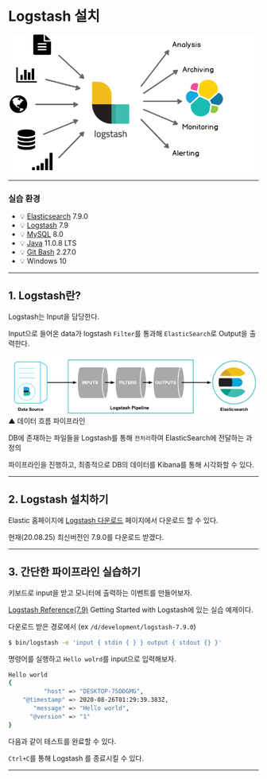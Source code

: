 # Logstash 설치

![img](../.vuepress/public/images/img-es/logstashLogo.png)  

---

### 실습 환경

- 💡 [Elasticsearch](https://www.elastic.co/guide/en/elasticsearch/reference/7.9/index.html) 7.9.0
- 💡 [Logstash](https://www.elastic.co/guide/en/logstash/current/introduction.html) 7.9
- 💡 [MySQL](https://dev.mysql.com/) 8.0
- 💡 [Java](https://dev.mysql.com/) 11.0.8 LTS
- 💡 [Git Bash](https://gitforwindows.org/) 2.27.0
- 💡 Windows 10

---

## 1. Logstash란?

Logstash는 Input을 담당한다.

Input으로 들어온 data가 logstash `Filter`를 통과해 `ElasticSearch`로 Output을 출력한다.

![img](../.vuepress/public/images/img-es/1.logstash.png)  
▲ 데이터 흐름 파이프라인


DB에 존재하는 파일들을 Logstash를 통해 `전처리`하여 ElasticSearch에 전달하는 과정의

파이프라인을 진행하고, 최종적으로 DB의 데이터를 Kibana를 통해 시각화할 수 있다.

---

## 2. Logstash 설치하기

Elastic 홈페이지에 [Logstash 다운로드](https://www.elastic.co/kr/downloads/logstash) 페이지에서 다운로드 할 수 있다.

현재(20.08.25) 최신버전인 7.9.0를 다운로드 받겠다.

---

## 3. 간단한 파이프라인 실습하기

키보드로 input을 받고 모니터에 출력하는 이벤트를 만들어보자.

[Logstash Reference(7.9)](https://www.elastic.co/guide/en/logstash/current/first-event.html) Getting Started with Logstash에 있는 실습 예제이다.

다운로드 받은 경로에서 (ex `/d/development/logstash-7.9.0`)

```bash
$ bin/logstash -e 'input { stdin { } } output { stdout {} }'
```

명령어를 실행하고 `Hello wolrd`를 input으로 입력해보자.


```bash
Hello world
{
          "host" => "DESKTOP-75DDGMG",
    "@timestamp" => 2020-08-26T01:29:39.383Z,
       "message" => "Hello world",
      "@version" => "1"
}
```

다음과 같이 테스트를 완료할 수 있다.

`Ctrl+C`를 통해 Logstash 를 종료시킬 수 있다.

---